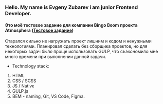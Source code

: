 ### Hello. My name is Evgeny Zubarev i am junior Frontend Developer. 

#### Это моё тестовое задание для компании Bingo Boom проекта Atmosphera ([Тестовое задание](https://eozubarev.github.io/mobile-page))
Старался сильно не нагружать проект лишним и кодом и ненужными технологиями. Планировал сделать без сборщика проектов, но для некоторых задач было проще использовать GULP, что съэкономило мне много времени при выполнении данной задачи.


* Technology stack:
 1. HTML
 1. CSS / SCSS
 1. JS / Native
 1. GULP.js
 1. BEM - naming, Git, VS Code, Figma.

